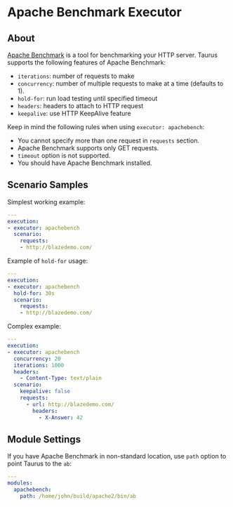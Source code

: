 # Apache Benchmark Executor

## About
[Apache Benchmark](https://httpd.apache.org/docs/2.4/programs/ab.html) is a tool for benchmarking your HTTP server.
Taurus supports the following features of Apache Benchmark:

 - `iterations`: number of requests to make
 - `concurrency`: number of multiple requests to make at a time (defaults to 1).
 - `hold-for`: run load testing until specified timeout
 - `headers`: headers to attach to HTTP request
 - `keepalive`: use HTTP KeepAlive feature

Keep in mind the following rules when using `executor: apachebench`:
 - You cannot specify more than one request in `requests` section.
 - Apache Benchmark supports only GET requests.
 - `timeout` option is not supported.
 - You should have Apache Benchmark installed.

## Scenario Samples

Simplest working example:
```yaml
---
execution:
- executor: apachebench
  scenario:
    requests:
    - http://blazedemo.com/
```

Example of `hold-for` usage:
```yaml
---
execution:
- executor: apachebench
  hold-for: 30s
  scenario:
    requests:
    - http://blazedemo.com/
```

Complex example:
```yaml
---
execution:
- executor: apachebench
  concurrency: 20
  iterations: 1000
  headers:
    - Content-Type: text/plain
  scenario:
    keepalive: false
    requests:
      - url: http://blazedemo.com/
        headers:
          - X-Answer: 42
```


## Module Settings

If you have Apache Benchmark in non-standard location, use `path` option to point Taurus to the `ab`:

```yaml
---
modules:
  apachebench:
    path: /home/john/build/apache2/bin/ab
```